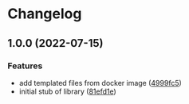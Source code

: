 # Changelog

## 1.0.0 (2022-07-15)


### Features

* add templated files from docker image ([4999fc5](https://github.com/googleapis/nodejs-apigee-registry/commit/4999fc5f4b8150c2b2d3bcdb15d17c6ac400bfb2))
* initial stub of library ([81efd1e](https://github.com/googleapis/nodejs-apigee-registry/commit/81efd1e2ac2c301b1a95fca58b83c9ab61103f19))
